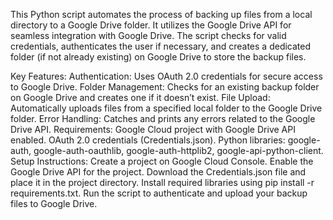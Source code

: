 
This Python script automates the process of backing up files from a local directory to a Google Drive folder. It utilizes the Google Drive API for seamless integration with Google Drive. The script checks for valid credentials, authenticates the user if necessary, and creates a dedicated folder (if not already existing) on Google Drive to store the backup files.

Key Features:
Authentication: Uses OAuth 2.0 credentials for secure access to Google Drive.
Folder Management: Checks for an existing backup folder on Google Drive and creates one if it doesn’t exist.
File Upload: Automatically uploads files from a specified local folder to the Google Drive folder.
Error Handling: Catches and prints any errors related to the Google Drive API.
Requirements:
Google Cloud project with Google Drive API enabled.
OAuth 2.0 credentials (Credentials.json).
Python libraries: google-auth, google-auth-oauthlib, google-auth-httplib2, google-api-python-client.
Setup Instructions:
Create a project on Google Cloud Console.
Enable the Google Drive API for the project.
Download the Credentials.json file and place it in the project directory.
Install required libraries using pip install -r requirements.txt.
Run the script to authenticate and upload your backup files to Google Drive.

